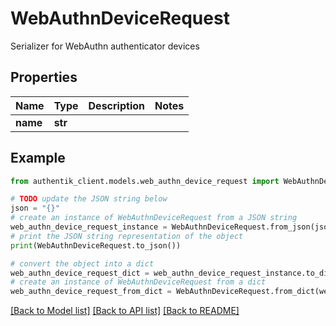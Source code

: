 # WebAuthnDeviceRequest

Serializer for WebAuthn authenticator devices

## Properties

Name | Type | Description | Notes
------------ | ------------- | ------------- | -------------
**name** | **str** |  | 

## Example

```python
from authentik_client.models.web_authn_device_request import WebAuthnDeviceRequest

# TODO update the JSON string below
json = "{}"
# create an instance of WebAuthnDeviceRequest from a JSON string
web_authn_device_request_instance = WebAuthnDeviceRequest.from_json(json)
# print the JSON string representation of the object
print(WebAuthnDeviceRequest.to_json())

# convert the object into a dict
web_authn_device_request_dict = web_authn_device_request_instance.to_dict()
# create an instance of WebAuthnDeviceRequest from a dict
web_authn_device_request_from_dict = WebAuthnDeviceRequest.from_dict(web_authn_device_request_dict)
```
[[Back to Model list]](../README.md#documentation-for-models) [[Back to API list]](../README.md#documentation-for-api-endpoints) [[Back to README]](../README.md)


